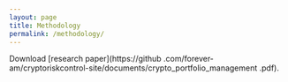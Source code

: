 ```yaml
---
layout: page
title: Methodology
permalink: /methodology/
---
```


Download [research paper](https://github
.com/forever-am/cryptoriskcontrol-site/documents/crypto_portfolio_management
.pdf).


